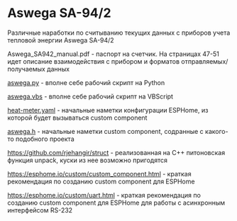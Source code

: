 # Aswega SA-94/2

Различные наработки по считыванию текущих данных с приборов учета тепловой энергии Aswega SA-94/2

Aswega_SA942_manual.pdf - паспорт на счетчик. На страницах 47-51 идет описание взаимодействия с прибором и форматов отправляемых/получаемых данных

[aswega.py](aswega.py) - вполне себе рабочий скрипт на Python

[aswega.vbs](aswega.vbs) - вполне себе рабочий скрипт на VBScript

[heat-meter.yaml](aswega.vbs) - начальные наметки конфигурации ESPHome, из которой будет вызываться custom component

[aswega.h](aswega.h) - начальные наметки custom component, содранные с какого-то подобного проекта

https://github.com/rjehangir/struct - реализованная на C++ питоновская функция unpack, куски из нее возможно пригодятся

https://esphome.io/custom/custom_component.html - краткая рекомендация по созданию custom component для ESPHome

https://esphome.io/custom/uart.html - краткая рекомендация по созданию custom component для ESPHome для работы с асинхронным интерфейсом RS-232
